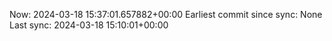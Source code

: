 Now: 2024-03-18 15:37:01.657882+00:00 Earliest commit since sync: None Last sync: 2024-03-18 15:10:01+00:00
